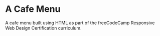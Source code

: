 # A Cafe Menu
A cafe menu built using HTML as part of the freeCodeCamp Responsive Web Design Certification curriculum.

